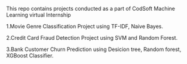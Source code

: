 This repo contains projects conducted as a part of CodSoft Machine Learning virtual Internship

1.Movie Genre Classification Project using TF-IDF, Naive Bayes.

2.Credit Card Fraud Detection Project using SVM and Random Forest.

3.Bank Customer Churn Prediction using Desicion tree, Random forest, XGBoost Classifier.
